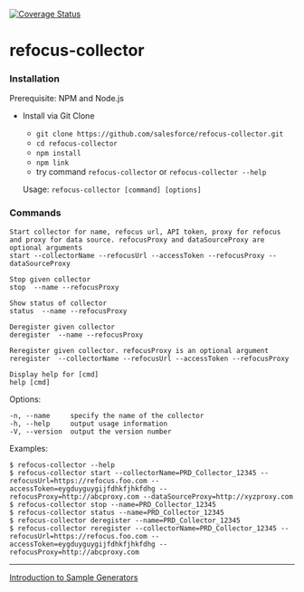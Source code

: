 [![Coverage Status](https://coveralls.io/repos/github/salesforce/refocus-collector/badge.svg?branch=master)](https://coveralls.io/github/salesforce/refocus-collector?branch=master)

# refocus-collector

### Installation

Prerequisite: NPM and Node.js

* Install via Git Clone
    * ```git clone https://github.com/salesforce/refocus-collector.git```
    * ```cd refocus-collector```
    * ```npm install```
    * ```npm link```
    * try command ```refocus-collector```  or ```refocus-collector --help```

  Usage: ```refocus-collector [command] [options]```


### Commands

    Start collector for name, refocus url, API token, proxy for refocus and proxy for data source. refocusProxy and dataSourceProxy are optional arguments
    start --collectorName --refocusUrl --accessToken --refocusProxy --dataSourceProxy

    Stop given collector
    stop  --name --refocusProxy

    Show status of collector                  
    status  --name --refocusProxy

    Deregister given collector                 
    deregister  --name --refocusProxy

    Reregister given collector. refocusProxy is an optional argument           
    reregister  --collectorName --refocusUrl --accessToken --refocusProxy

    Display help for [cmd]
    help [cmd]

  Options:

    -n, --name     specify the name of the collector
    -h, --help     output usage information
    -V, --version  output the version number

  Examples:

    $ refocus-collector --help
    $ refocus-collector start --collectorName=PRD_Collector_12345 --refocusUrl=https://refocus.foo.com --accessToken=eygduyguygijfdhkfjhkfdhg --refocusProxy=http://abcproxy.com --dataSourceProxy=http://xyzproxy.com
    $ refocus-collector stop --name=PRD_Collector_12345
    $ refocus-collector status --name=PRD_Collector_12345
    $ refocus-collector deregister --name=PRD_Collector_12345
    $ refocus-collector reregister --collectorName=PRD_Collector_12345 --refocusUrl=https://refocus.foo.com --accessToken=eygduyguygijfdhkfjhkfdhg --refocusProxy=http://abcproxy.com

-----

[Introduction to Sample Generators](docs/pages/collectorintro.md)
